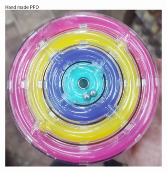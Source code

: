 Hand made PPO 
![alt text](https://github.com/Nikita-Dudorov/PPO/blob/0b834c3e8a55c90780927cd24dfbc1839c5eba49/img/IMG_20240207_002109.jpg)
